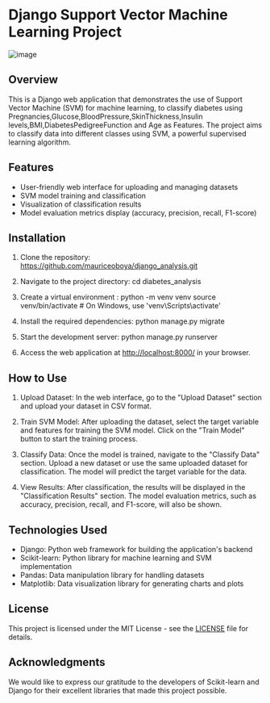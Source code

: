 # Django Support Vector Machine Learning Project

![image](form_image.png)

## Overview
This is a Django web application that demonstrates the use of Support Vector Machine (SVM) for machine learning, to classify diabetes using Pregnancies,Glucose,BloodPressure,SkinThickness,Insulin levels,BMI,DiabetesPedigreeFunction and Age as Features. The project aims to classify data into different classes using SVM, a powerful supervised learning algorithm.

## Features

- User-friendly web interface for uploading and managing datasets
- SVM model training and classification
- Visualization of classification results
- Model evaluation metrics display (accuracy, precision, recall, F1-score)

## Installation
 1. Clone the repository:  https://github.com/mauriceoboya/django_analysis.git 
 2. Navigate to the project directory: cd diabetes_analysis 
 3. Create a virtual environment : python -m venv venv
                                   source venv/bin/activate # On Windows, use 'venv\Scripts\activate'    
4. Install the required dependencies: python manage.py migrate
5. Start the development server: python manage.py runserver
  
6. Access the web application at [http://localhost:8000/](http://localhost:8000/) in your browser.

## How to Use

1. Upload Dataset: In the web interface, go to the "Upload Dataset" section and upload your dataset in CSV format.

2. Train SVM Model: After uploading the dataset, select the target variable and features for training the SVM model. Click on the "Train Model" button to start the training process.

3. Classify Data: Once the model is trained, navigate to the "Classify Data" section. Upload a new dataset or use the same uploaded dataset for classification. The model will predict the target variable for the data.

4. View Results: After classification, the results will be displayed in the "Classification Results" section. The model evaluation metrics, such as accuracy, precision, recall, and F1-score, will also be shown.

## Technologies Used

- Django: Python web framework for building the application's backend
- Scikit-learn: Python library for machine learning and SVM implementation
- Pandas: Data manipulation library for handling datasets
- Matplotlib: Data visualization library for generating charts and plots


## License

This project is licensed under the MIT License - see the [LICENSE](LICENSE) file for details.

## Acknowledgments

We would like to express our gratitude to the developers of Scikit-learn and Django for their excellent libraries that made this project possible.








